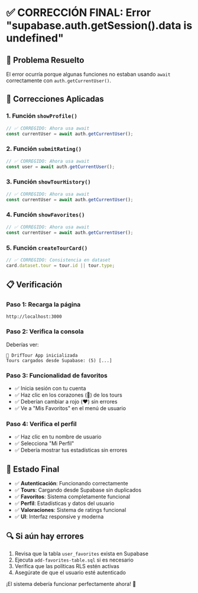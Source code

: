 # ✅ CORRECCIÓN FINAL: Error "supabase.auth.getSession().data is undefined"

## 🚨 **Problema Resuelto**
El error ocurría porque algunas funciones no estaban usando `await` correctamente con `auth.getCurrentUser()`.

## 🔧 **Correcciones Aplicadas**

### **1. Función `showProfile()`**
```javascript
// ✅ CORREGIDO: Ahora usa await
const currentUser = await auth.getCurrentUser();
```

### **2. Función `submitRating()`**
```javascript
// ✅ CORREGIDO: Ahora usa await
const user = await auth.getCurrentUser();
```

### **3. Función `showTourHistory()`**
```javascript
// ✅ CORREGIDO: Ahora usa await
const currentUser = await auth.getCurrentUser();
```

### **4. Función `showFavorites()`**
```javascript
// ✅ CORREGIDO: Ahora usa await
const currentUser = await auth.getCurrentUser();
```

### **5. Función `createTourCard()`**
```javascript
// ✅ CORREGIDO: Consistencia en dataset
card.dataset.tour = tour.id || tour.type;
```

## 📋 **Verificación**

### **Paso 1: Recarga la página**
```
http://localhost:3000
```

### **Paso 2: Verifica la consola**
Deberías ver:
```
🚀 DrifTour App inicializada
Tours cargados desde Supabase: (5) [...]
```

### **Paso 3: Funcionalidad de favoritos**
- ✅ Inicia sesión con tu cuenta
- ✅ Haz clic en los corazones (🤍) de los tours
- ✅ Deberían cambiar a rojo (❤️) sin errores
- ✅ Ve a "Mis Favoritos" en el menú de usuario

### **Paso 4: Verifica el perfil**
- ✅ Haz clic en tu nombre de usuario
- ✅ Selecciona "Mi Perfil"
- ✅ Debería mostrar tus estadísticas sin errores

## 🎯 **Estado Final**
- ✅ **Autenticación**: Funcionando correctamente
- ✅ **Tours**: Cargando desde Supabase sin duplicados
- ✅ **Favoritos**: Sistema completamente funcional
- ✅ **Perfil**: Estadísticas y datos del usuario
- ✅ **Valoraciones**: Sistema de ratings funcional
- ✅ **UI**: Interfaz responsive y moderna

## 🔍 **Si aún hay errores**
1. Revisa que la tabla `user_favorites` exista en Supabase
2. Ejecuta `add-favorites-table.sql` si es necesario
3. Verifica que las políticas RLS estén activas
4. Asegúrate de que el usuario esté autenticado

¡El sistema debería funcionar perfectamente ahora! 🎉
